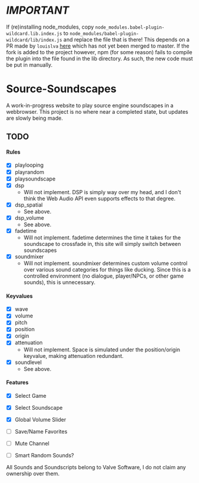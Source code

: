 # *IMPORTANT*

If (re)installing node_modules, copy `node_modules.babel-plugin-wildcard.lib.index.js` to `node_modules/babel-plugin-wildcard/lib/index.js` and replace the file that is there!
This depends on a PR made by `louislva` [here](https://github.com/vihanb/babel-plugin-wildcard/pull/33) which has not yet been merged to master. If the fork is added to the project however, npm (for some reason) fails to compile the plugin into the file found in the lib directory. As such, the new code must be put in manually.

# Source-Soundscapes

A work-in-progress website to play source engine soundscapes in a webbrowser. This project is no where near a completed state, but updates are slowly being made.

## TODO

#### Rules

- [X] playlooping
- [X] playrandom
- [X] playsoundscape
- [X] dsp
  - Will not implement. DSP is simply way over my head, and I don't think the Web Audio API even supports effects to that degree.
- [X] dsp_spatial
  - See above.
- [X] dsp_volume
  - See above.
- [X] fadetime
  - Will not implement. fadetime determines the time it takes for the soundscape to crossfade in, this site will simply switch between soundscapes
- [X] soundmixer
  - Will not implement. soundmixer determines custom volume control over various sound categories for things like ducking. Since this is a controlled environment (no dialogue, player/NPCs, or other game sounds), this is unnecessary.

#### Keyvalues

- [X] wave
- [X] volume
- [X] pitch
- [X] position
- [X] origin
- [X] attenuation
  - Will not implement. Space is simulated under the position/origin keyvalue, making attenuation redundant.
- [X] soundlevel 
  - See above.

#### Features

- [X] Select Game
- [X] Select Soundscape
- [X] Global Volume Slider
- [ ] Save/Name Favorites
- [ ] Mute Channel
- [ ] Smart Random Sounds?


All Sounds and Soundscripts belong to Valve Software, I do not claim any ownership over them.